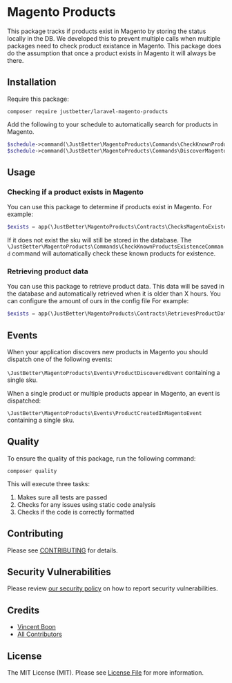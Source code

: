 # Magento Products

This package tracks if products exist in Magento by storing the status locally in the DB.
We developed this to prevent multiple calls when multiple packages need to check product existance in Magento.
This package does do the assumption that once a product exists in Magento it will always be there.


## Installation

Require this package:

```shell
composer require justbetter/laravel-magento-products
```

Add the following to your schedule to automatically search for products in Magento.

```php
$schedule->command(\JustBetter\MagentoProducts\Commands\CheckKnownProductsExistenceCommand::class)->twiceDaily();
$schedule->command(\JustBetter\MagentoProducts\Commands\DiscoverMagentoProductsCommand::class)->daily();
```

## Usage

### Checking if a product exists in Magento

You can use this package to determine if products exist in Magento.
For example:


```php
$exists = app(\JustBetter\MagentoProducts\Contracts\ChecksMagentoExistence::class)->exists('sku')
```

If it does not exist the sku will still be stored in the database. The `\JustBetter\MagentoProducts\Commands\CheckKnownProductsExistenceCommand` command will automatically check these known products for existence.

### Retrieving product data

You can use this package to retrieve product data. This data will be saved in the database and automatically retrieved when it is older than X hours.
You can configure the amount of ours in the config file
For example:

```php
$exists = app(\JustBetter\MagentoProducts\Contracts\RetrievesProductData::class)->retrieve('sku')
```


## Events

When your application discovers new products in Magento you should dispatch one of the following events:

`\JustBetter\MagentoProducts\Events\ProductDiscoveredEvent` containing a single sku.

When a single product or multiple products appear in Magento, an event is dispatched:

`\JustBetter\MagentoProducts\Events\ProductCreatedInMagentoEvent` containing a single sku.


## Quality

To ensure the quality of this package, run the following command:

```shell
composer quality
```

This will execute three tasks:

1. Makes sure all tests are passed
2. Checks for any issues using static code analysis
3. Checks if the code is correctly formatted

## Contributing

Please see [CONTRIBUTING](.github/CONTRIBUTING.md) for details.

## Security Vulnerabilities

Please review [our security policy](../../security/policy) on how to report security vulnerabilities.

## Credits

- [Vincent Boon](https://github.com/VincentBean)
- [All Contributors](../../contributors)

## License

The MIT License (MIT). Please see [License File](LICENSE) for more information.
